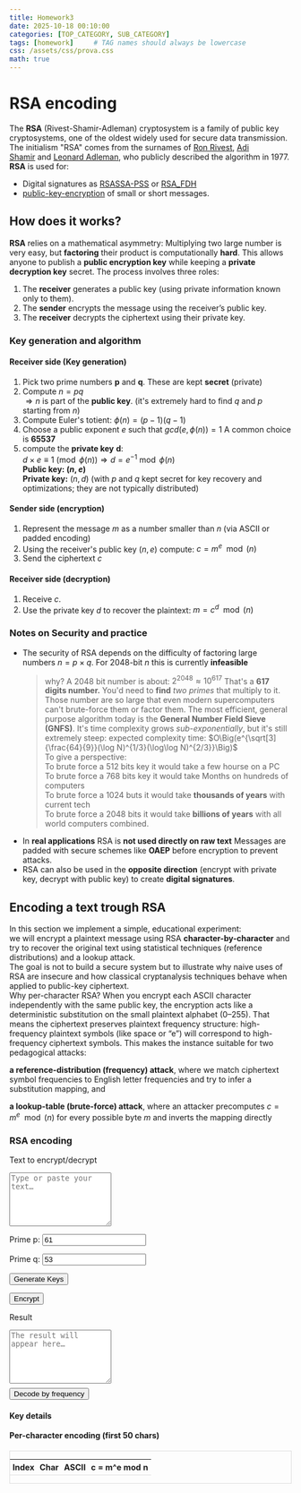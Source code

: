 ```yaml
---
title: Homework3
date: 2025-10-18 00:10:00 
categories: [TOP_CATEGORY, SUB_CATEGORY]
tags: [homework]     # TAG names should always be lowercase
css: /assets/css/prova.css
math: true
---
```

<link rel="stylesheet" href="{{ '/assets/css/prova.css'}}">

# RSA encoding

The **RSA**  (Rivest-Shamir-Adleman) cryptosystem is a family of public key cryptosystems, one of the oldest widely used for secure data transmission.
The initialism "RSA" comes from the surnames of [Ron Rivest](https://en.wikipedia.org/wiki/Ron_Rivest "Ron Rivest"), [Adi Shamir](https://en.wikipedia.org/wiki/Adi_Shamir "Adi Shamir") and [Leonard Adleman](https://en.wikipedia.org/wiki/Leonard_Adleman "Leonard Adleman"), who publicly described the algorithm in 1977.
**RSA** is used for:

- Digital signatures  as [RSASSA-PSS](https://en.wikipedia.org/wiki/Probabilistic_signature_scheme) or [RSA_FDH](https://en.wikipedia.org/wiki/Full_Domain_Hash)
- [public-key-encryption](https://en.wikipedia.org/wiki/Public-key_cryptography) of small or short messages.

## How does it works?

**RSA** relies on a mathematical asymmetry:
Multiplying two large number is very easy, but **factoring** their product is computationally **hard**.
This allows anyone to publish a **public encryption key** while keeping a **private decryption key** secret.
The process involves three roles:

1. The **receiver** generates a public key (using private information known only to them).
2. The **sender** encrypts the message using the receiver’s public key.
3. The **receiver** decrypts the ciphertext using their private key.

### Key generation and algorithm

#### Receiver side (Key generation)

1. Pick two prime numbers **p** and **q**. These are kept **secret** (private)
2. Compute $n=pq$  
   $\Rightarrow n$ is part of the **public key**. (it's extremely hard to find $q$ and $p$ starting from $n$)  
3. Compute Euler's totient:
   $\phi(n)=(p-1)(q-1)$
4. Choose a public exponent $e$ such that $gcd(e,\phi(n))=1$
   A common choice is **65537**
5. compute  the **private key** **d**:  
   $d \times e \equiv 1 \pmod{\phi(n)} \Rightarrow d = e^{-1} \bmod{\phi(n)}$  
**Public key: $(n,e)$  
Private key:** $(n,d)$ (with $p$ and $q$ kept secret for key recovery and optimizations; they are not typically distributed)

#### Sender side (encryption)

1. Represent the message $m$ as a number smaller than $n$ (via ASCII or padded encoding)
2. Using the receiver's public key $(n,e)$ compute:
   $c = m^e\mod(n)$
3. Send the ciphertext $c$

#### Receiver side (decryption)

1. Receive $c$.
2. Use the private key $d$ to recover the plaintext:
   $m=c^d\mod(n)$

### Notes on Security and practice

- The security of RSA depends on the difficulty of factoring large numbers $n=p\times q$. For 2048-bit $n$ this is currently **infeasible**
  >why?
  A 2048 bit number is about:
  $2^{2048} \approx 10^{617}$ That's a **617 digits number.**
  You'd need to **find** *two primes* that multiply to it.
  Those number are so large that even modern supercomputers can't brute-force them or factor them.
  The most efficient, general purpose algorithm today is the **General Number Field Sieve (GNFS)**. It's time complexity grows *sub-exponentially*, but it's still extremely steep:
  expected complexity time: $O\Big(e^{\sqrt[3]{\frac{64}{9}}(\log N)^{1/3}(\log\log N)^{2/3}}\Big)$  
  To give a perspective:  
  To brute force a 512 bits key it would take a few hourse on a PC  
  To brute force a 768 bits key it would take Months on hundreds of computers  
  To brute force a 1024 buts it would take **thousands of years** with current tech  
  To brute force a 2048 bits it would take **billions of years** with all world computers combined.
- In **real applications** RSA is **not used directly on raw text**
  Messages are padded with secure schemes like **OAEP** before encryption to prevent attacks.
- RSA can also be used in the **opposite direction** (encrypt with private key, decrypt with public key) to create **digital signatures**.

## Encoding a text trough RSA
In this section we implement a simple, educational experiment:  
we will encrypt a plaintext message using RSA **character-by-character** and try to recover the original text using statistical techniques (reference distributions) and a lookup attack.  
The goal is not to build a secure system but to illustrate why naive uses of RSA are insecure and how classical cryptanalysis techniques behave when applied to public-key ciphertext.  
Why per-character RSA? When you encrypt each ASCII character independently with the same public key, the encryption acts like a deterministic substitution on the small plaintext alphabet (0–255). That means the ciphertext preserves plaintext frequency structure:   high-frequency plaintext symbols (like space or “e”) will correspond to high-frequency ciphertext symbols. This makes the instance suitable for two pedagogical attacks:  

**a reference-distribution (frequency) attack**, where we match ciphertext symbol frequencies to English letter frequencies and try to infer a substitution mapping, and

**a lookup-table (brute-force) attack**, where an attacker precomputes $c=m^e\mod(n)$ for every possible byte $m$ and inverts the mapping directly
<!-- BRUTE FORCE ATTACK VEDERE SE HO TEMPO DI IMPLEMENTARLO, NON è RICHIESTO.. -->
<section class="RSA-container" id="cc-ui">
  <h3>RSA encoding</h3>

  <label for="cc_input">Text to encrypt/decrypt</label>
  <textarea id="cc_input" rows="6" placeholder="Type or paste your text…"></textarea>
  <label>Prime p:</label>
<input id="prime_p" value="61">

<label>Prime q:</label>
<input id="prime_q" value="53">

<button id="generate_keys">Generate Keys</button>

  <div class="row" style="margin-top:.5rem;">
    <button id="cc_encrypt">Encrypt</button>
  </div>

  <label for="cc_output" style="margin-top:.6rem;">Result</label>
  <textarea id="cc_output" rows="6" readonly placeholder="The result will appear here…"></textarea>

  <div class="row" style="margin-top:.5rem;">
    <button id="cc_autodecode">Decode by frequency</button>
    <!-- <button id="cc_copy" class="secondary">Copy result</button>
    <button id="cc_download" class="secondary">Download .txt</button>  --> 
    <!-- NON LINKATI.. forse li aggiungo successivamente. -->
     <!-- Key + math details -->
<section id="rsa_details" style="margin-top:1rem;">
  <h4>Key details</h4>
  <div id="rsa_keyvals">
    <!-- filled by JS: p, q, n, phi, e, d -->
  </div>

  <h4 style="margin-top:.8rem;">Per-character encoding (first 50 chars)</h4>
  <div class="table-wrap" style="overflow:auto; max-height:240px; border:1px solid #ddd;">
    <table id="rsa_char_table" style="width:100%; border-collapse:collapse; font-size:.9rem;">
      <thead>
        <tr>
          <th style="text-align:center; padding:.3rem; border-bottom:1px solid #ddd;">Index</th>
          <th style="text-align:center; padding:.3rem; border-bottom:1px solid #ddd;">Char</th>
          <th style="text-align:center; padding:.3rem; border-bottom:1px solid #ddd;">ASCII</th>
          <th style="text-align:center; padding:.3rem; border-bottom:1px solid #ddd;">c = m^e mod n</th>
        </tr>
      </thead>
      <tbody></tbody>
    </table>
  </div>

  <p id="rsa_notes" style="margin-top:.6rem; color:#555;"></p>
</section>
  </div>

  <script src="{{ '/assets/js/hw2.js' | relative_url }}" defer></script>
  <script src="{{ '/assets/js/hw3.js' | relative_url }}" defer></script>